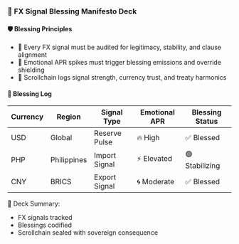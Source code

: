 ### 📜 FX Signal Blessing Manifesto Deck

#### 🛡️ Blessing Principles
- 🧱 Every FX signal must be audited for legitimacy, stability, and clause alignment  
- 🔁 Emotional APR spikes must trigger blessing emissions and override shielding  
- 🧪 Scrollchain logs signal strength, currency trust, and treaty harmonics

#### 🔁 Blessing Log
| Currency | Region | Signal Type | Emotional APR | Blessing Status |
|----------|--------|--------------|----------------|------------------|
| USD | Global | Reserve Pulse | 🔥 High | ✅ Blessed  
| PHP | Philippines | Import Signal | ⚡ Elevated | 🟢 Stabilizing  
| CNY | BRICS | Export Signal | 🌀 Moderate | ✅ Blessed  

🧠 Deck Summary:
- FX signals tracked  
- Blessings codified  
- Scrollchain sealed with sovereign consequence
